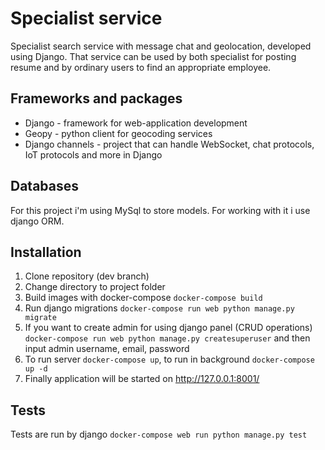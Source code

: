 # Specialist service
Specialist search service with message chat and geolocation, developed using Django. 
That service can be used by both specialist for posting resume and by ordinary users
to find an appropriate employee.

## Frameworks and packages
* Django - framework for web-application development
* Geopy - python client for geocoding services
* Django channels - project that can handle WebSocket, chat protocols, IoT protocols
and more in Django

## Databases
For this project i'm using MySql to store models. For working with it i use django ORM.

## Installation
1. Clone repository (dev branch)
2. Change directory to project folder
3. Build images with docker-compose `docker-compose build`
4. Run django migrations `docker-compose run web python manage.py migrate`
5. If you want to create admin for using django panel (CRUD operations) 
`docker-compose run web python manage.py createsuperuser` and then input admin username,
email, password
6. To run server `docker-compose up`, to run in background `docker-compose up -d`
7. Finally application will be started on http://127.0.0.1:8001/

## Tests
Tests are run by django `docker-compose web run python manage.py test`
